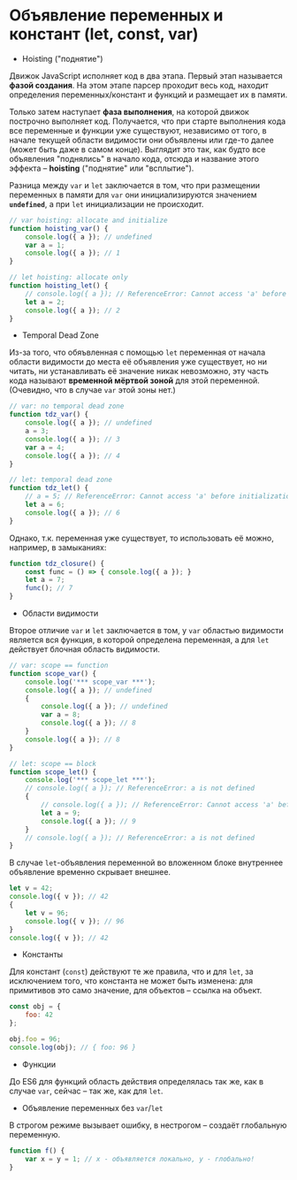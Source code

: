 # Объявление переменных и констант (let, const, var)

+ Hoisting ("поднятие")

Движок JavaScript исполняет код в два этапа. Первый этап называется **фазой создания**. На этом этапе парсер проходит весь код, находит определения переменных/констант и функций и размещает их в памяти.

Только затем наступает **фаза выполнения**, на которой движок построчно выполняет код. Получается, что при старте выполнения кода все переменные и функции уже существуют, независимо от того, в начале текущей области видимости они объявлены или где-то далее (может быть даже в самом конце). Выглядит это так, как будто все объявления "поднялись" в начало кода, отсюда и название этого эффекта – **hoisting** ("поднятие" или "всплытие").

Разница между `var` и `let` заключается в том, что при размещении переменных в памяти для `var` они инициализируются значением **`undefined`**, а при `let` инициализации не происходит.

```javascript
// var hoisting: allocate and initialize
function hoisting_var() {
    console.log({ a }); // undefined
    var a = 1;
    console.log({ a }); // 1
}

// let hoisting: allocate only
function hoisting_let() {
    // console.log({ a }); // ReferenceError: Cannot access 'a' before initialization
    let a = 2;
    console.log({ a }); // 2
}
```

+ Temporal Dead Zone

Из-за того, что обяъвленная с помощью `let` переменная от начала области видимости до места её объявления уже существует, но ни читать, ни устанавливать её значение никак невозможно, эту часть кода называют **временной мёртвой зоной** для этой переменной. (Очевидно, что в случае `var` этой зоны нет.)

```javascript
// var: no temporal dead zone
function tdz_var() {
    console.log({ a }); // undefined
    a = 3;
    console.log({ a }); // 3
    var a = 4;
    console.log({ a }); // 4
}

// let: temporal dead zone
function tdz_let() {
    // a = 5; // ReferenceError: Cannot access 'a' before initialization
    let a = 6;
    console.log({ a }); // 6
}
```

Однако, т.к. переменная уже существует, то использовать её можно, например, в замыканиях:
```javascript
function tdz_closure() {
    const func = () => { console.log({ a }); }
    let a = 7;
    func(); // 7
}
```

+ Области видимости

Второе отличие `var` и `let` заключается в том, у `var` областью видимости является вся функция, в которой определена переменная, а для `let` действует блочная область видимости.

```javascript
// var: scope == function
function scope_var() {
    console.log('*** scope_var ***');
    console.log({ a }); // undefined
    {
        console.log({ a }); // undefined
        var a = 8;
        console.log({ a }); // 8
    }
    console.log({ a }); // 8
}

// let: scope == block
function scope_let() {
    console.log('*** scope_let ***');
    // console.log({ a }); // ReferenceError: a is not defined
    {
        // console.log({ a }); // ReferenceError: Cannot access 'a' before initialization
        let a = 9;
        console.log({ a }); // 9
    }
    // console.log({ a }); // ReferenceError: a is not defined
}
```

В случае `let`-объявления переменной во вложенном блоке внутреннее объявление временно скрывает внешнее.

```javascript
let v = 42;
console.log({ v }); // 42
{
    let v = 96;
    console.log({ v }); // 96
}
console.log({ v }); // 42
```

+ Константы

Для констант (`const`) действуют те же правила, что и для `let`, за исключением того, что константа не может быть изменена: для примитивов это само значение, для объектов – ссылка на объект.

```javascript
const obj = {
    foo: 42
};

obj.foo = 96;
console.log(obj); // { foo: 96 }
```

+ Функции

До ES6 для функций область действия определялась так же, как в случае `var`, сейчас – так же, как для `let`.

+ Объявление переменных без `var`/`let`

В строгом режиме вызывает ошибку, в нестрогом – создаёт глобальную переменную.

```javascript
function f() {
    var x = y = 1; // x - объявляется локально, y - глобально!
}
```
